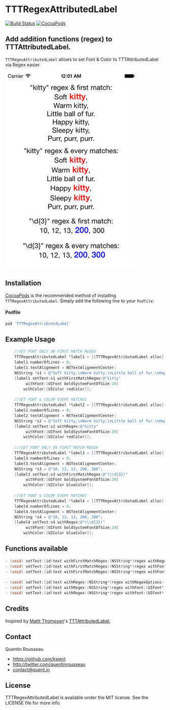 # TTTRegexAttributedLabel

[![Build Status](https://travis-ci.org/kwent/TTTRegexAttributedLabel.svg)](https://travis-ci.org/kwent/TTTRegexAttributedLabel)
[![CocoaPods](https://img.shields.io/cocoapods/v/TTTRegexAttributedLabel.svg)](http://cocoadocs.org/docsets/TTTRegexAttributedLabel/1.0.0/)

## Add addition functions (regex) to TTTAttributedLabel.

`TTTRegexAttributedLabel` allows to set Font & Color to TTTAttributedLabel via Regex easier.

![A demo screen](Docs/screenshot.jpg)

## Installation

[CocoaPods](http://cocoapods.org) is the recommended method of installing `TTTRegexAttributedLabel`. Simply add the following line to your `Podfile`:

#### Podfile

```ruby
pod 'TTTRegexAttributedLabel'
```

## Example Usage

``` objective-c
    //SET FONT ONLY ON FIRST MATCH REGEX
    TTTRegexAttributedLabel *label1 = [[TTTRegexAttributedLabel alloc] initWithFrame:CGRectMake(25, 20, self.view.bounds.size.width - 50, 160)];
    label1.numberOfLines = 0;
    label1.textAlignment = NSTextAlignmentCenter;
    NSString *s1 = @"Soft kitty,\nWarm kitty,\nLittle ball of fur.\nHappy kitty,\nSleepy kitty,\nPurr, purr, purr.";
    [label1 setText:s1 withFirstMatchRegex:@"kitty"
         withFont:[UIFont boldSystemFontOfSize:20]
        withColor:[UIColor redColor]];
  
    //SET FONT & COLOR EVERY MATCHES
    TTTRegexAttributedLabel *label2 = [[TTTRegexAttributedLabel alloc] initWithFrame:CGRectMake(25, 180, self.view.bounds.size.width - 50, 160)];
    label2.numberOfLines = 0;
    label2.textAlignment = NSTextAlignmentCenter;
    NSString *s2 = @"Soft kitty,\nWarm kitty,\nLittle ball of fur.\nHappy kitty,\nSleepy kitty,\nPurr, purr, purr.";
    [label2 setText:s2 withRegex:@"kitty"
         withFont:[UIFont boldSystemFontOfSize:20]
        withColor:[UIColor redColor]];
  
    ///SET FONT ONLY ON FIRST MATCH REGEX
    TTTRegexAttributedLabel *label3 = [[TTTRegexAttributedLabel alloc] initWithFrame:CGRectMake(25, 350, self.view.bounds.size.width - 50, 50)];
    label3.numberOfLines = 0;
    label3.textAlignment = NSTextAlignmentCenter;
    NSString *s3 = @"10, 12, 13, 200, 300";
    [label3 setText:s3 withFirstMatchRegex:@"(\\d{3})"
         withFont:[UIFont boldSystemFontOfSize:20]
        withColor:[UIColor blueColor]];
  
    //SET FONT & COLOR EVERY MATCHES
    TTTRegexAttributedLabel *label4 = [[TTTRegexAttributedLabel alloc] initWithFrame:CGRectMake(25, 410, self.view.bounds.size.width - 50, 50)];
    label4.numberOfLines = 0;
    label4.textAlignment = NSTextAlignmentCenter;
    NSString *s4 = @"10, 12, 13, 200, 300";
    [label4 setText:s4 withRegex:@"(\\d{3})"
         withFont:[UIFont boldSystemFontOfSize:20]
        withColor:[UIColor blueColor]];
```

## Functions available

``` objective-c
- (void) setText:(id)text withFirstMatchRegex:(NSString*)regex withRegexOptions:(NSRegularExpressionOptions)regexOption withFont:(UIFont*)font withColor:(UIColor*)color;
- (void) setText:(id)text withFirstMatchRegex:(NSString*)regex withFont:(UIFont*)font withColor:(UIColor*)color;
- (void) setText:(id)text withFirstMatchRegex:(NSString*)regex withFont:(UIFont*)font;

- (void) setText:(id)text withRegex:(NSString*)regex withRegexOptions:(NSRegularExpressionOptions)regexOption withFont:(UIFont*)font withColor:(UIColor*)color;
- (void) setText:(id)text withRegex:(NSString*)regex withFont:(UIFont*)font withColor:(UIColor*)color;
- (void) setText:(id)text withRegex:(NSString*)regex withFont:(UIFont*)font;
```

## Credits

Inspired by [Mattt Thompson](https://github.com/mattt)'s [TTTAttributedLabel](https://github.com/mattt/TTTAttributedLabel), 

## Contact

Quentin Rousseau

- https://github.com/kwent
- http://twitter.com/quentinrousseau
- contact@quent.in

## License

TTTRegexAttributedLabel is available under the MIT license. See the LICENSE file for more info.
